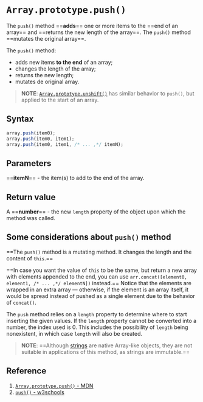 # `Array.prototype.push()`

The `push()` method ==**adds**== one or more items to the ==end of an array== and ==returns the new length of the array==. The `push()` method ==mutates the original array==.

The `push()` method:

- adds new items **to the end** of an array;
- changes the length of the array;
- returns the new length;
- mutates de original array.

> **NOTE**: [`Array.prototype.unshift()`](https://developer.mozilla.org/en-US/docs/Web/JavaScript/Reference/Global_Objects/Array/unshift) has similar behavior to `push()`, but applied to the start of an array.

## Syntax

```js
array.push(item0);
array.push(item0, item1);
array.push(item0, item1, /* ... ,*/ itemN);
```

## Parameters

==**itemN**== - the item(s) to add to the end of the array.

## Return value

A ==**number**== - the new `length` property of the object upon which the method was called.

## Some considerations about `push()` method

==The `push()` method is a mutating method. It changes the length and the content of `this`.==

==In case you want the value of `this` to be the same, but return a new array with elements appended to the end, you can use `arr.concat([element0, element1, /* ... ,*/ elementN])` instead.== Notice that the elements are wrapped in an extra array — otherwise, if the element is an array itself, it would be spread instead of pushed as a single element due to the behavior of `concat()`.

The `push` method relies on a `length` property to determine where to start inserting the given values. If the `length` property cannot be converted into a number, the index used is 0. This includes the possibility of `length` being nonexistent, in which case `length` will also be created.

> **NOTE**: ==Although [strings](https://developer.mozilla.org/en-US/docs/Web/JavaScript/Reference/Global_Objects/String) are native Array-like objects, they are not suitable in applications of this method, as strings are immutable.==

## Reference

1. [`Array.prototype.push()` - MDN](https://developer.mozilla.org/en-US/docs/Web/JavaScript/Reference/Global_Objects/Array/push)
2. [`push()` - w3schools](https://www.w3schools.com/jsref/jsref_push.asp)
